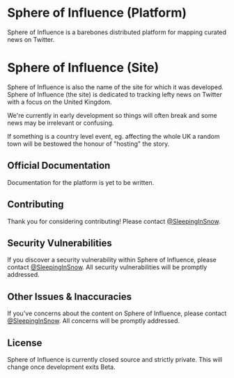 # Sphere of Influence (Platform)

Sphere of Influence is a barebones distributed platform for mapping curated news on Twitter.

# Sphere of Influence (Site)

Sphere of Influence is also the name of the site for which it was developed. Sphere of Influence (the site) is dedicated to tracking lefty news on Twitter with a focus on the United Kingdom. 

We're currently in early development so things will often break and some news may be irrelevant or confusing.

If something is a country level event, eg. affecting the whole UK a random town will be bestowed the honour of "hosting" the story.


## Official Documentation

Documentation for the platform is yet to be written.

## Contributing

Thank you for considering contributing! Please contact [@SleepingInSnow](https://twitter.com/SleepingInSnow).

## Security Vulnerabilities

If you discover a security vulnerability within Sphere of Influence, please contact [@SleepingInSnow](https://twitter.com/SleepingInSnow). All security vulnerabilities will be promptly addressed.

## Other Issues & Inaccuracies 

If you've concerns about the content on Sphere of Influence, please contact [@SleepingInSnow](https://twitter.com/SleepingInSnow). All concerns will be promptly addressed.

## License

Sphere of Influence is currently closed source and strictly private. This will change once development exits Beta.
